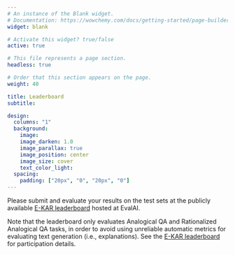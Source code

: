 ```yaml
---
# An instance of the Blank widget.
# Documentation: https://wowchemy.com/docs/getting-started/page-builder/
widget: blank

# Activate this widget? true/false
active: true

# This file represents a page section.
headless: true

# Order that this section appears on the page.
weight: 40

title: Leaderboard
subtitle:

design:
  columns: "1"
  background:
    image: 
    image_darken: 1.0
    image_parallax: true
    image_position: center
    image_size: cover
    text_color_light: 
  spacing:
    padding: ["20px", "0", "20px", "0"]
---
```


Please submit and evaluate your results on the test sets at the publicly available [E-KAR leaderboard](https://eval.ai/web/challenges/challenge-page/1671/overview) hosted at EvalAI.

Note that the leaderboard only evaluates Analogical QA and Rationalized Analogical QA tasks, in order to avoid using unreliable automatic metrics for evaluating text generation (i.e., explanations).
See the [E-KAR leaderboard](https://eval.ai/web/challenges/challenge-page/1671/overview) for participation details.
